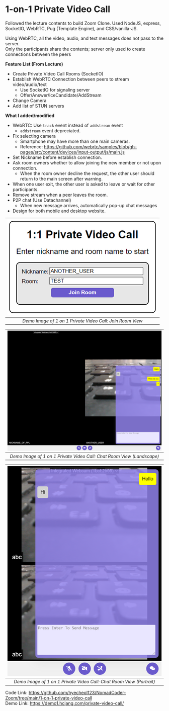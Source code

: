 # 1-on-1 Private Video Call

Followed the lecture contents to build Zoom Clone.
Used NodeJS, express, SocketIO, WebRTC, Pug (Template Engine), and CSS/vanilla-JS.

Using WebRTC, all the video, audio, and text messages does not pass to the server.  
Only the participants share the contents; server only used to create connections between the peers

**Feature List (From Lecture)**

- Create Private Video Call Rooms (SocketIO)
- Establish WebRTC Connection between peers to stream video/audio/text
  - Use SocketIO for signaling server
  - Offer/Answer/IceCandidate/AddStream
- Change Camera
- Add list of STUN servers

**What I added/modified**

- WebRTC: Use `track` event instead of `addstream` event
  - `addstream` event depreciated.
- Fix selecting camera
  - Smartphone may have more than one main cameras.
  - Reference: https://github.com/webrtc/samples/blob/gh-pages/src/content/devices/input-output/js/main.js
- Set Nickname before establish connection.
- Ask room owners whether to allow joining the new member or not upon connection.
  - When the room owner decline the request, the other user should return to the main screen after warning.
- When one user exit, the other user is asked to leave or wait for other participants.
- Remove stream when a peer leaves the room.
- P2P chat (Use Datachannel)
  - When new message arrives, automatically pop-up chat messages
- Design for both mobile and desktop website.

| ![](https://raw.githubusercontent.com/hyecheol123/NomadCoder-Zoom/main/img/1-on-1-private-video-call/PrivateCall_Join_View.png) |
| :-----------------------------------------------------------------------------------------------------------------------------: |
|                                    _Demo Image of 1 on 1 Private Video Call: Join Room View_                                    |

| ![](https://raw.githubusercontent.com/hyecheol123/NomadCoder-Zoom/main/img/1-on-1-private-video-call/Private_Call_Chat_Demo.png) |
| :------------------------------------------------------------------------------------------------------------------------------: |
|                              _Demo Image of 1 on 1 Private Video Call: Chat Room View (Landscape)_                               |

| ![](https://raw.githubusercontent.com/hyecheol123/NomadCoder-Zoom/main/img/1-on-1-private-video-call/Private_Call_Chat_Demo_Portrait.png) |
| :---------------------------------------------------------------------------------------------------------------------------------------: |
|                                   _Demo Image of 1 on 1 Private Video Call: Chat Room View (Portrait)_                                    |

Code Link: https://github.com/hyecheol123/NomadCoder-Zoom/tree/main/1-on-1-private-video-call  
Demo Link: https://demo1.hcjang.com/private-video-call/
